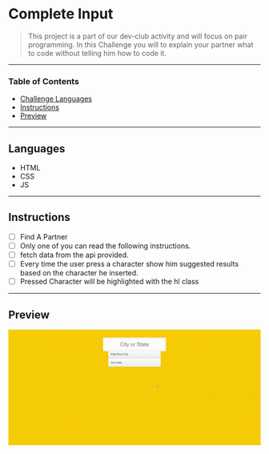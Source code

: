 
# Complete Input

> This project is a part of our dev-club activity and will focus on pair programming. In this Challenge you will to explain your partner what to code without telling him how to code it.

---

### Table of Contents

- [Challenge Languages](#Languages)
- [Instructions](#Instructions)
- [Preview](#Preview)

---

## Languages

* HTML
* CSS
* JS

---

## Instructions

- [ ] Find A Partner
- [ ] Only one of you can read the following instructions.
- [ ] fetch data from the api provided.
- [ ] Every time the user press a character show him suggested results based on the character he inserted.
- [ ] Pressed Character will be highlighted with the hl class 

---

## Preview

![!previewGif](./preview.gif)

